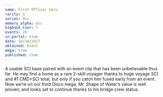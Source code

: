 ```yaml
---
name: First Officer Saru
rarity: 4
series: dsc
memory_alpha: dsc
bigbook_tier: 7
events: 26
in_portal: true
date: 10/10/2017
obtained: Event
mega: true
published: true
---
```


A usable SCI base paired with an event clip that has been unbelievable thus far. He may find a home as a rare 2-skill voyager thanks to huge voyage SCI and #1 CMD+SCI total, but only if you catch him fused early from an event. Now we’re on our third Disco mega, Mr. Shape of Water’s value is well proven, and looks set to continue thanks to his bridge crew status.
